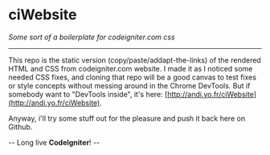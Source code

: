 # ciWebsite
*Some sort of a boilerplate for codeigniter.com css*

---

This repo is the static version (copy/paste/addapt-the-links) of the rendered HTML and CSS from codeigniter.com website. I made it as I noticed some needed CSS fixes, and cloning that repo will be a good canvas to test fixes or style concepts without messing around in the Chrome DevTools. But if somebody want to "DevTools inside", it's here: [http://andi.yo.fr/ciWebsite](http://andi.yo.fr/ciWebsite).

Anyway, i'll try some stuff out for the pleasure and push it back here on Github.

-- Long live **CodeIgniter**! --
